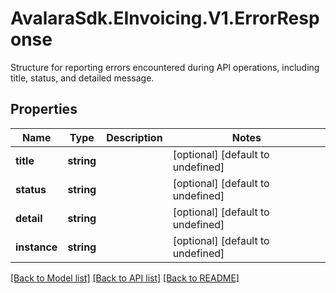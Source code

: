 # AvalaraSdk.EInvoicing.V1.ErrorResponse
Structure for reporting errors encountered during API operations, including title, status, and detailed message.

## Properties

Name | Type | Description | Notes
------------ | ------------- | ------------- | -------------
**title** | **string** |  | [optional] [default to undefined]
**status** | **string** |  | [optional] [default to undefined]
**detail** | **string** |  | [optional] [default to undefined]
**instance** | **string** |  | [optional] [default to undefined]

[[Back to Model list]](../../../README.md#documentation-for-models) [[Back to API list]](../../../README.md#documentation-for-api-endpoints) [[Back to README]](../../../README.md)

